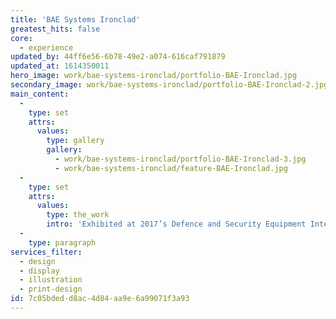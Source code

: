 ```yaml
---
title: 'BAE Systems Ironclad'
greatest_hits: false
core:
  - experience
updated_by: 44ff6e56-6b78-49e2-a074-616caf791879
updated_at: 1614350011
hero_image: work/bae-systems-ironclad/portfolio-BAE-Ironclad.jpg
secondary_image: work/bae-systems-ironclad/portfolio-BAE-Ironclad-2.jpg
main_content:
  -
    type: set
    attrs:
      values:
        type: gallery
        gallery:
          - work/bae-systems-ironclad/portfolio-BAE-Ironclad-3.jpg
          - work/bae-systems-ironclad/feature-BAE-Ironclad.jpg
  -
    type: set
    attrs:
      values:
        type: the_work
        intro: 'Exhibited at 2017’s Defence and Security Equipment International conference in London, BAE Systems’ Ironclad is a small unmanned ground vehicle designed to take on dangerous jobs that soldiers would normally face. We were delighted to produce a series of illustrated technical drawings and posters which showcased the extraordinary potential that Ironclad possesses. The technical drawings were an extremely effective way of visualising Ironclad’s adaptability, whilst the copy content of our posters successfully communicated the stats behind the impressive machine.'
  -
    type: paragraph
services_filter:
  - design
  - display
  - illustration
  - print-design
id: 7c05bded-d8ac-4d84-aa9e-6a99071f3a93
---
```

